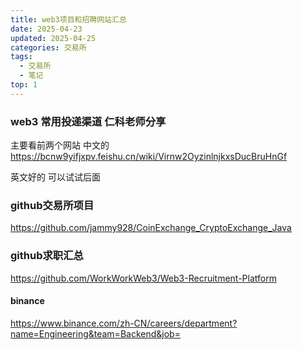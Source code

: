 ```yaml
---
title: web3项目和招聘网站汇总
date: 2025-04-23
updated: 2025-04-25
categories: 交易所
tags:
  - 交易所
  - 笔记
top: 1
---
```



### web3 常用投递渠道 仁科老师分享
主要看前两个网站 中文的
https://bcnw9yifjxpv.feishu.cn/wiki/Virnw2OyzinlnjkxsDucBruHnGf

英文好的 可以试试后面

### github交易所项目
https://github.com/jammy928/CoinExchange_CryptoExchange_Java


### github求职汇总
https://github.com/WorkWorkWeb3/Web3-Recruitment-Platform

#### binance
https://www.binance.com/zh-CN/careers/department?name=Engineering&team=Backend&job=

#### 


#### 


#### 


#### 


#### 


#### 